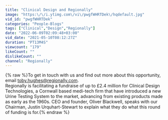 ```yaml
---
title: "Clinical Design and Regionally"
image: "https:\/\/i.ytimg.com\/vi\/pwgfWHRTDek\/hqdefault.jpg"
vid_id: "pwgfWHRTDek"
categories: "People-Blogs"
tags: ["Clinical","Design","Regionally"]
date: "2022-06-09T02:09:48+03:00"
vid_date: "2021-05-10T08:12:27Z"
duration: "PT13M4S"
viewcount: "179"
likeCount: ""
dislikeCount: ""
channel: "Regionally"
---
```

{% raw %}To get in touch with us and find out more about this opportunity, email toby.hughes@regionally.com.<br />Regionally is facilitating a fundraise of up to £2.4 million for Clinical Design Technologies, a Cornwall based medi-tech firm that have introduced a new Urine Testing System to the market, advancing from existing products made as early as the 1960s. CEO and founder, Oliver Blackwell, speaks with our Chairman, Justin Urquhart-Stewart to explain what they do what this round of funding is for.{% endraw %}
